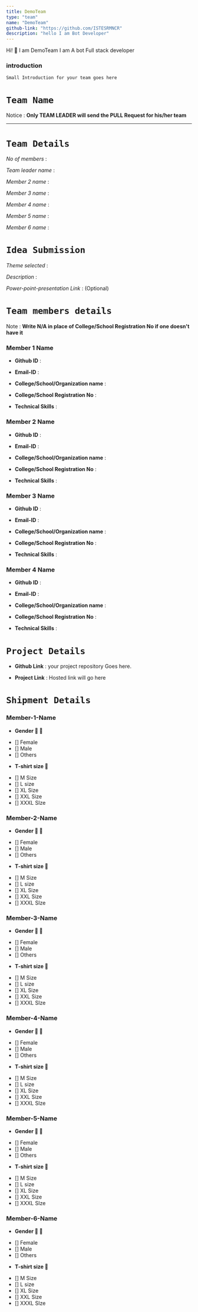 ```yaml
---
title: DemoTeam
type: "team"
name: "DemoTeam"
github-link: "https://github.com/ISTESRMNCR"
description: "hello I am Bot Developer"
---
```


Hi! 👋 I am DemoTeam I am A bot Full stack developer

### introduction

`Small Introduction for your team goes here`

# **`Team Name`**

Notice :   **Only TEAM LEADER will send the PULL Request for his/her team**

---

# **`Team Details`**

_No of members_ : 

_Team leader name_ : 

_Member 2 name_ : 

_Member 3 name_ : 

_Member 4 name_ : 
 
_Member 5 name_ :

_Member 6 name_ :

# **`Idea Submission`**

_Theme selected_ :

_Description_ : 

_Power-point-presentation  Link_ : (Optional)

# **`Team members details`**

Note :   **Write N/A in place of College/School Registration No if one doesn't have it**

### **Member 1 Name**

- **Github ID** : 

- **Email-ID** : 

- **College/School/Organization name** : 

- **College/School Registration No** : 

- **Technical Skills** : 


### **Member 2 Name**

- **Github ID** : 

- **Email-ID** : 

- **College/School/Organization name** : 

- **College/School Registration No** : 

- **Technical Skills** : 


### **Member 3 Name**

- **Github ID** : 

- **Email-ID** : 

- **College/School/Organization name** : 

- **College/School Registration No** : 

- **Technical Skills** : 


### **Member 4 Name**

- **Github ID** : 

- **Email-ID** : 

- **College/School/Organization name** : 

- **College/School Registration No** : 

- **Technical Skills** : 

# **`Project Details`**

- **Github Link** : your project repository Goes here.

- **Project Link** : Hosted link will go here

# **`Shipment Details`**

### Member-1-Name

* **Gender 👧 👦**

 - [] Female
 - [] Male
 - [] Others
 
* **T-shirt size 👕**

 - [] M Size 
 - [] L size
 - [] XL Size
 - [] XXL Size
 - [] XXXL SIze
 
### Member-2-Name

* **Gender 👧 👦**

 - [] Female
 - [] Male
 - [] Others
 
* **T-shirt size 👕**

 - [] M Size 
 - [] L size
 - [] XL Size
 - [] XXL Size
 - [] XXXL SIze
 
### Member-3-Name

* **Gender 👧 👦**

 - [] Female
 - [] Male
 - [] Others
 
* **T-shirt size 👕**

 - [] M Size 
 - [] L size
 - [] XL Size
 - [] XXL Size
 - [] XXXL SIze
 
### Member-4-Name

* **Gender 👧 👦**

 - [] Female
 - [] Male
 - [] Others
 
* **T-shirt size 👕**

 - [] M Size 
 - [] L size
 - [] XL Size
 - [] XXL Size
 - [] XXXL SIze
 
### Member-5-Name

* **Gender 👧 👦**

 - [] Female
 - [] Male
 - [] Others
 
* **T-shirt size 👕**

 - [] M Size 
 - [] L size
 - [] XL Size
 - [] XXL Size
 - [] XXXL SIze
 
### Member-6-Name

* **Gender 👧 👦**

 - [] Female
 - [] Male
 - [] Others
 
* **T-shirt size 👕**

 - [] M Size 
 - [] L size
 - [] XL Size
 - [] XXL Size
 - [] XXXL SIze
 

